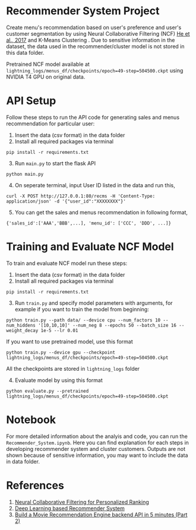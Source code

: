 # Recommender System Project
Create menu's recommendation based on user's preference and user's customer segmentation by using Neural Collaborative Filtering (NCF) [He et al., 2017](https://arxiv.org/abs/1708.05031) and K-Means Clustering
. Due to sensitive information in the dataset, the data used in the recommender/cluster model is not stored in this data folder. 

Pretrained NCF model available at `lightning_logs/menus_df/checkpoints/epoch=49-step=504500.ckpt` using NVIDIA T4 GPU on original data.

# API Setup
Follow these steps to run the API code for generating sales and menus recommendation for particular user:
1. Insert the data (csv format) in the data folder
2. Install all required packages via terminal
```
pip install -r requirements.txt
```
3. Run `main.py` to start the flask API
```
python main.py
```
4. On seperate terminal, input User ID listed in the data and run this,
```
curl -X POST http://127.0.0.1:80/recms -H 'Content-Type: application/json' -d '{"user_id":"XXXXXXXX"}'
```
5. You can get the sales and menus recommendation in following format,
```
{'sales_id':['AAA','BBB',...], 'menu_id': ['CCC', 'DDD', ...]}
```

# Training and Evaluate NCF Model
To train and evaluate NCF model run these steps:
1. Insert the data (csv format) in the data folder
2. Install all required packages via terminal
```
pip install -r requirements.txt
```
3. Run `train.py` and specify model parameters with arguments, for example if you want to train the model from beginning:
```
python train.py --path data/ --device cpu --num_factors 10 --num_hiddens '[10,10,10]' --num_neg 8 --epochs 50 --batch_size 16 --weight_decay 1e-5 --lr 0.01
```
If you want to use pretrained model, use this format
```
python train.py --device gpu --checkpoint lightning_logs/menus_df/checkpoints/epoch=49-step=504500.ckpt
```
All the checkpoints are stored in `lightning_logs` folder

4. Evaluate model by using this format
```
python evaluate.py --pretrained lightning_logs/menus_df/checkpoints/epoch=49-step=504500.ckpt
```

# Notebook
For more detailed information about the analyis and code, you can run the `Recommender_System.ipynb`. Here you can find explanation for each steps in developing recommender system and cluster customers. Outputs are not shown because of sensitive information, you may want to include the data in data folder.

# References
1. [Neural Collaborative Filtering for Personalized Ranking](https://d2l.ai/chapter_recommender-systems/neumf.html)
2. [Deep Learning based Recommender System](https://towardsdatascience.com/deep-learning-based-recommender-systems-3d120201db7e)
3. [Build a Movie Recommendation Engine backend API in 5 minutes (Part 2)](https://towardsdatascience.com/build-a-movie-recommendation-engine-backend-api-in-5-minutes-part-2-851b840bc26d)
